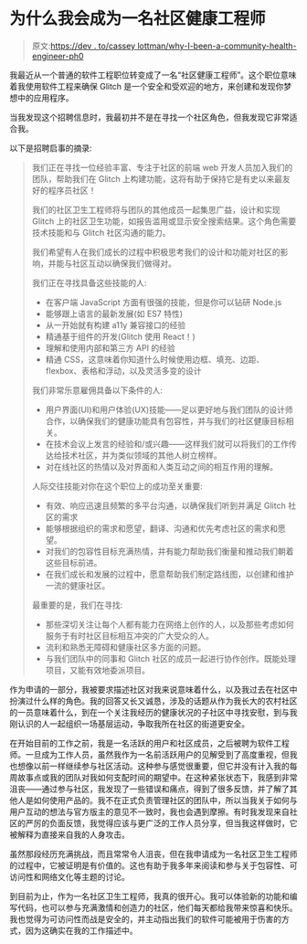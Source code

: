 # 为什么我会成为一名社区健康工程师

> 原文:[https://dev . to/cassey lottman/why-I-been-a-community-health-engineer-ph0](https://dev.to/casseylottman/why-i-became-a-community-health-engineer-ph0)

我最近从一个普通的软件工程职位转变成了一名“社区健康工程师”。这个职位意味着我使用软件工程来确保 Glitch 是一个安全和受欢迎的地方，来创建和发现你梦想中的应用程序。

当我发现这个招聘信息时，我最初并不是在寻找一个社区角色，但我发现它非常适合我。

以下是招聘启事的摘录:

> 我们正在寻找一位经验丰富、专注于社区的前端 web 开发人员加入我们的团队，帮助我们在 Glitch 上构建功能，这将有助于保持它是有史以来最友好的程序员社区！
> 
> 我们的社区卫生工程师将与团队的其他成员一起集思广益，设计和实现 Glitch 上的社区卫生功能，如报告滥用或显示安全搜索结果。这个角色需要技术技能和与 Glitch 社区沟通的能力。
> 
> 我们希望有人在我们成长的过程中积极思考我们的设计和功能对社区的影响，并能与社区互动以确保我们做得对。
> 
> 我们正在寻找具备这些技能的人:
> 
> *   在客户端 JavaScript 方面有很强的技能，但是你可以钻研 Node.js
> *   能够跟上语言的最新发展(如 ES7 特性)
> *   从一开始就有构建 a11y 兼容接口的经验
> *   精通基于组件的开发(Glitch 使用 React！)
> *   理解和使用内部和第三方 API 的经验
> *   精通 CSS，这意味着你知道什么时候使用边框、填充、边距、flexbox、表格和浮动，以及灵活多变的设计
> 
> 我们非常乐意雇佣具备以下条件的人:
> 
> *   用户界面(UI)和用户体验(UX)技能——足以更好地与我们团队的设计师合作，以确保我们的健康功能具有包容性，并与我们的社区健康目标相关。
> *   在技术会议上发言的经验和/或兴趣——这样我们就可以将我们的工作传达给技术社区，并为类似领域的其他人树立榜样。
> *   对在线社区的热情以及对界面和人类互动之间的相互作用的理解。
> 
> 人际交往技能对你在这个职位上的成功至关重要:
> 
> *   有效、响应迅速且频繁的多平台沟通，以确保我们听到并满足 Glitch 社区的需求
> *   能够根据组织的需求和愿望，翻译、沟通和优先考虑社区的需求和愿望。
> *   对我们的包容性目标充满热情，并有能力帮助我们衡量和推动我们朝着这些目标前进。
> *   在我们成长和发展的过程中，愿意帮助我们制定路线图，以创建和维护一流的健康社区。
> 
> 最重要的是，我们在寻找:
> 
> *   那些深切关注让每个人都有能力在网络上创作的人，以及那些考虑如何服务于有时社区目标相互冲突的广大受众的人。
> *   流利和熟悉无障碍和健康社区多方面的问题。
> *   与我们团队中的同事和 Glitch 社区的成员一起进行协作创作。既能处理项目，又能有效地委派项目。

作为申请的一部分，我被要求描述社区对我来说意味着什么，以及我过去在社区中扮演过什么样的角色。我的回答又长又诚恳，涉及的话题从作为我长大的农村社区的一员意味着什么，到在一个关注我经历的健康状况的子社区中寻找安慰，到与我刚认识的人一起组织一场基层运动，争取我所在社区的街道更安全。

在开始目前的工作之前，我是一名活跃的用户和社区成员，之后被聘为软件工程师。一旦成为工作人员，虽然我作为一名前活跃用户的见解受到了高度重视，但我也想像以前一样继续参与社区活动。这种参与感觉很重要，但它并没有计入我的每周故事点或我的团队对我如何支配时间的期望中。在这种紧张状态下，我感到非常沮丧——通过参与社区，我发现了一些错误和痛点，得到了很多反馈，并了解了其他人是如何使用产品的。我不在正式负责管理社区的团队中，所以当我关于如何与用户互动的想法与官方版主的意见不一致时，我也会遇到摩擦。有时我发现来自社区的严厉的负面反馈，我觉得应该与更广泛的工作人员分享，但当我这样做时，它被解释为直接来自我的人身攻击。

虽然那段经历充满挑战，而且常常令人沮丧，但在我申请成为一名社区卫生工程师的过程中，它被证明是有价值的。这也有助于我多年来阅读和参与关于包容性、可访问性和网络文化等主题的讨论。

到目前为止，作为一名社区卫生工程师，我真的很开心。我可以体验新的功能和编写代码，也可以参与充满激情和创造力的社区，他们每天都给我带来惊喜和快乐。我也觉得为可访问性而战是安全的，并主动指出我们的软件可能被用于伤害的方式，因为这确实在我的工作描述中。